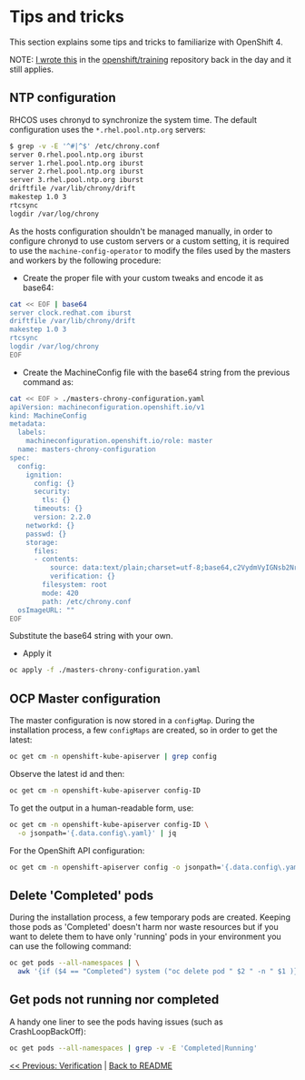 # Tips and tricks

This section explains some tips and tricks to familiarize with OpenShift 4.

NOTE: [I wrote
this](https://github.com/openshift/training/commit/eab9062e2b5c6a31f510dc2a0e813ee5221e4452)
in the
[openshift/training](https://github.com/openshift/training/blob/master/docs/97-tips-and-tricks.md)
repository back in the day and it still applies.

## NTP configuration

RHCOS uses chronyd to synchronize the system time. The default configuration
uses the `*.rhel.pool.ntp.org` servers:

```bash
$ grep -v -E '^#|^$' /etc/chrony.conf
server 0.rhel.pool.ntp.org iburst
server 1.rhel.pool.ntp.org iburst
server 2.rhel.pool.ntp.org iburst
server 3.rhel.pool.ntp.org iburst
driftfile /var/lib/chrony/drift
makestep 1.0 3
rtcsync
logdir /var/log/chrony
```

As the hosts configuration shouldn't be managed manually, in order to configure
chronyd to use custom servers or a custom setting, it is required to use the
`machine-config-operator` to modify the files used by the masters and workers
by the following procedure:

* Create the proper file with your custom tweaks and encode it as base64:

```bash
cat << EOF | base64
server clock.redhat.com iburst
driftfile /var/lib/chrony/drift
makestep 1.0 3
rtcsync
logdir /var/log/chrony
EOF
```

* Create the MachineConfig file with the base64 string from the previous command
as:

```bash
cat << EOF > ./masters-chrony-configuration.yaml
apiVersion: machineconfiguration.openshift.io/v1
kind: MachineConfig
metadata:
  labels:
    machineconfiguration.openshift.io/role: master
  name: masters-chrony-configuration
spec:
  config:
    ignition:
      config: {}
      security:
        tls: {}
      timeouts: {}
      version: 2.2.0
    networkd: {}
    passwd: {}
    storage:
      files:
      - contents:
          source: data:text/plain;charset=utf-8;base64,c2VydmVyIGNsb2NrLnJlZGhhdC5jb20gaWJ1cnN0CmRyaWZ0ZmlsZSAvdmFyL2xpYi9jaHJvbnkvZHJpZnQKbWFrZXN0ZXAgMS4wIDMKcnRjc3luYwpsb2dkaXIgL3Zhci9sb2cvY2hyb255Cg==
          verification: {}
        filesystem: root
        mode: 420
        path: /etc/chrony.conf
  osImageURL: ""
EOF
```

Substitute the base64 string with your own.

* Apply it

```bash
oc apply -f ./masters-chrony-configuration.yaml
```

## OCP Master configuration
The master configuration is now stored in a `configMap`. During the installation
process, a few `configMaps` are created, so in order to get the latest:

```bash
oc get cm -n openshift-kube-apiserver | grep config
```

Observe the latest id and then:

```bash
oc get cm -n openshift-kube-apiserver config-ID
```

To get the output in a human-readable form, use:

```bash
oc get cm -n openshift-kube-apiserver config-ID \
  -o jsonpath='{.data.config\.yaml}' | jq
```

For the OpenShift API configuration:

```bash
oc get cm -n openshift-apiserver config -o jsonpath='{.data.config\.yaml}' | jq
```

## Delete 'Completed' pods

During the installation process, a few temporary pods are created. Keeping those
pods as 'Completed' doesn't harm nor waste resources but if you want to delete
them to have only 'running' pods in your environment you can use the following
command:

```bash
oc get pods --all-namespaces | \
  awk '{if ($4 == "Completed") system ("oc delete pod " $2 " -n " $1 )}'
```

## Get pods not running nor completed

A handy one liner to see the pods having issues (such as CrashLoopBackOff):

```bash
oc get pods --all-namespaces | grep -v -E 'Completed|Running'
```

[<< Previous: Verification](14-verification.md) | [Back to README](../README.md)
